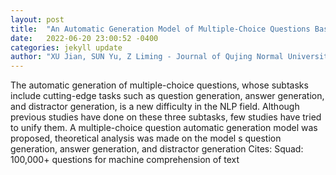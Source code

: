 ```yaml
---
layout: post
title:  "An Automatic Generation Model of Multiple-Choice Questions Based on T5"
date:   2022-06-20 23:00:52 -0400
categories: jekyll update
author: "XU Jian, SUN Yu, Z Liming - Journal of Qujing Normal University, 2021"
---
```

The automatic generation of multiple-choice questions, whose subtasks include cutting-edge tasks such as question generation, answer generation, and distractor generation, is a new difficulty in the NLP field. Although previous studies have done on these three subtasks, few studies have tried to unify them. A multiple-choice question automatic generation model was proposed, theoretical analysis was made on the model s question generation, answer generation, and distractor generation  Cites: Squad: 100,000+ questions for machine comprehension of text